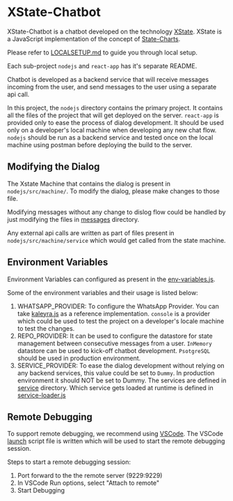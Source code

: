 # XState-Chatbot

XState-Chatbot is a chatbot developed on the technology [XState](https://xstate.js.org/docs/). XState is a JavaScript implementation of the concept of [State-Charts](https://statecharts.github.io).

Please refer to [LOCALSETUP.md](./LOCALSETUP.md) to guide you through local setup.

Each sub-project ```nodejs``` and ```react-app``` has it's separate README.
 
Chatbot is developed as a backend service that will receive messages incoming from the user, and send messages to the user using a separate api call.
 
In this project, the `nodejs` directory contains the primary project. It contains all the files of the project that will get deployed on the server. `react-app` is provided only to ease the process of dialog development. It should be used only on a developer's local machine when developing any new chat flow. `nodejs` should be run as a backend service and tested once on the local machine using postman before deploying the build to the server.

## Modifying the Dialog

The Xstate Machine that contains the dialog is present in ```nodejs/src/machine/```. To modify the dialog, please make changes to those file.

Modifying messages without any change to dislog flow could be handled by just modifying the files in [messages](./nodejs/src/machine/messages) directory.

Any external api calls are written as part of files present in ```nodejs/src/machine/service``` which would get called from the state machine.

## Environment Variables
Environment Variables can configured as present in the [env-variables.js](./nodejs/src/env-variables.js).

Some of the environment variables and their usage is listed below:

1. WHATSAPP_PROVIDER: To configure the WhatsApp Provider. You can take [kaleyra.js](./nodejs/src/channel/kaleyra.js) as a reference implementation. ```console``` is a provider which could be used to test the project on a developer's locale machine to test the changes.
2. REPO_PROVIDER: It can be used to configure the datastore for state management between consecutive messages from a user. ```InMemory``` datastore can be used to kick-off chatbot development. ```PsotgreSQL``` should be used in production environment.
3. SERVICE_PROVIDER: To ease the dialog development without relying on any backend services, this value could be set to ```Dummy```. In production environment it should NOT be set to Dummy. The services are defined in [service](./nodejs/src/machine/service) directory. Which service gets loaded at runtime is defined in [service-loader.js](./nodejs/src/machine/service/service-loader.js)

## Remote Debugging

To support remote debugging, we recommend using [VSCode](https://code.visualstudio.com). The VSCode [launch](./.vscode/launch.json) script file is written which will be used to start the remote debugging session. 

Steps to start a remote debugging session:

1. Port forward to the the remote server (9229:9229)
2. In VSCode Run options, select "Attach to remote" 
3. Start Debugging